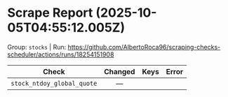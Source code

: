 # Scrape Report (2025-10-05T04:55:12.005Z)

Group: `stocks`  |  Run: https://github.com/AlbertoRoca96/scraping-checks-scheduler/actions/runs/18254151908

| Check | Changed | Keys | Error |
|---|:---:|:--|:--|
| `stock_ntdoy_global_quote` | — |  |  |
